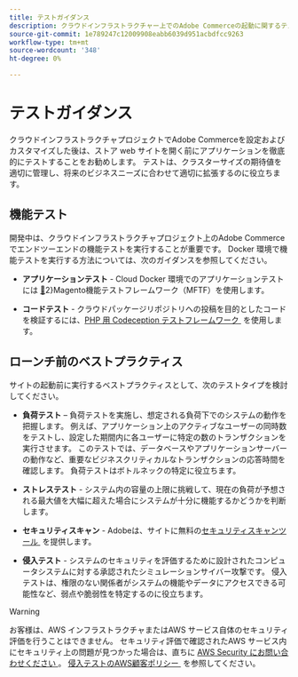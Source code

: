 ```yaml
---
title: テストガイダンス
description: クラウドインフラストラクチャー上でのAdobe Commerceの起動に関するテストタイプとベストプラクティスについて説明します。
source-git-commit: 1e789247c12009908eabb6039d951acbdfcc9263
workflow-type: tm+mt
source-wordcount: '348'
ht-degree: 0%

---
```


# テストガイダンス

クラウドインフラストラクチャプロジェクトでAdobe Commerceを設定およびカスタマイズした後は、ストア web サイトを開く前にアプリケーションを徹底的にテストすることをお勧めします。 テストは、クラスターサイズの期待値を適切に管理し、将来のビジネスニーズに合わせて適切に拡張するのに役立ちます。

## 機能テスト

開発中は、クラウドインフラストラクチャプロジェクト上のAdobe Commerceでエンドツーエンドの機能テストを実行することが重要です。 Docker 環境で機能テストを実行する方法については、次のガイダンスを参照してください。

- **アプリケーションテスト** - Cloud Docker 環境でのアプリケーションテストには [&#128279;](https://developer.adobe.com/commerce/cloud-tools/docker/test/application-testing/)2&rbrace;Magento機能テストフレームワーク（MFTF）を使用します。

- **コードテスト** - クラウドパッケージリポジトリへの投稿を目的としたコードを検証するには、[PHP 用 Codeception テストフレームワーク &#x200B;](https://developer.adobe.com/commerce/cloud-tools/docker/test/code-testing/) を使用します。

## ローンチ前のベストプラクティス

サイトの起動前に実行するベストプラクティスとして、次のテストタイプを検討してください。

- **負荷テスト** – 負荷テストを実施し、想定される負荷下でのシステムの動作を把握します。 例えば、アプリケーション上のアクティブなユーザーの同時数をテストし、設定した期間内に各ユーザーに特定の数のトランザクションを実行させます。 このテストでは、データベースやアプリケーションサーバーの動作など、重要なビジネスクリティカルなトランザクションの応答時間を確認します。 負荷テストはボトルネックの特定に役立ちます。

- **ストレステスト** - システム内の容量の上限に挑戦して、現在の負荷が予想される最大値を大幅に超えた場合にシステムが十分に機能するかどうかを判断します。

- **セキュリティスキャン** - Adobeは、サイトに無料の [&#x200B; セキュリティスキャンツール &#x200B;](../launch/overview.md#set-up-the-security-scan-tool) を提供します。

- **侵入テスト** - システムのセキュリティを評価するために設計されたコンピュータシステムに対する承認されたシミュレーションサイバー攻撃です。 侵入テストは、権限のない関係者がシステムの機能やデータにアクセスできる可能性など、弱点や脆弱性を特定するのに役立ちます。

>[!WARNING]
>
>お客様は、AWS インフラストラクチャまたはAWS サービス自体のセキュリティ評価を行うことはできません。 セキュリティ評価で確認されたAWS サービス内にセキュリティ上の問題が見つかった場合は、直ちに [AWS Security にお問い合わせください &#x200B;](mailto:aws-security@amazon.com)。 [&#x200B; 侵入テストのAWS顧客ポリシー &#x200B;](https://aws.amazon.com/security/penetration-testing/) を参照してください。
